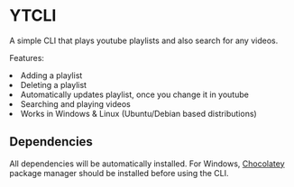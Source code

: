 # YTCLI

A simple CLI that plays youtube playlists and also search for any videos.

Features:
<li> Adding a playlist
<li> Deleting a playlist
<li> Automatically updates playlist, once you change it in youtube
<li> Searching and playing videos
<li> Works in Windows & Linux (Ubuntu/Debian based distributions)

## Dependencies

All dependencies will be automatically installed. For Windows, <a href="https://chocolatey.org/install">Chocolatey</a> package manager should be installed before using the CLI.